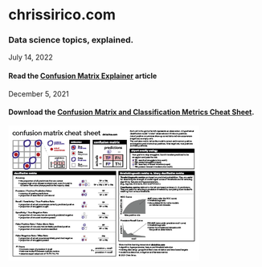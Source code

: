 # chrissirico.com
### Data science topics, explained.

July 14, 2022
#### Read the [Confusion Matrix Explainer](confusion-matrix-explainer.md) article

December 5, 2021
#### Download the [Confusion Matrix and Classification Metrics Cheat Sheet](files/confusion-matrix-classification-metrics.pdf).  
[![Confusion Matrix and Classification Metrics Cheat Sheet preview](images/CM-classification-cheat-sheet.png)](files/confusion-matrix-classification-metrics.pdf)
